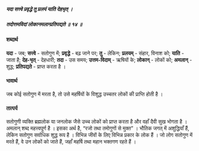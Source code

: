 ##### यदा सत्त्वे प्रवृद्धे तु प्रलयं याति देहभृत् ।
##### तदोत्तमविदां लोकानमलान्प्रतिपद्यते ॥ १४ ॥

#### शब्दार्थ

**यदा** - जब; **सत्त्वे** - सतोगुण में; **प्रवृद्धे** - बढ़ जाने पर; **तु** - लेकिन; **प्रलयम्** - संहार, विनाश को; **याति** - जाता है; **देह-भृत्** - देहधारी; **तदा** - उस समय; **उत्तम-विदाम्** - ऋषियों के; **लोकान्** - लोकों को; **अमलान्** - शुद्ध; **प्रतिपद्यते** - प्राप्त करता है ।

#### भावार्थ

जब कोई सतोगुण में मरता है, तो उसे महर्षियों के विशुद्ध उच्चतर लोकों की प्राप्ति होती है ।

#### तात्पर्य

सतोगुणी व्यक्ति ब्रह्मलोक या जनलोक जैसे उच्च लोकों को प्राप्त करता है और वहाँ दैवी सुख भोगता है । अमलान् शब्द महत्त्वपूर्ण है । इसका अर्थ है, “रजो तथा तमोगुणों से मुक्त” । भौतिक जगत् में अशुद्धियाँ हैं, लेकिन सतोगुण सर्वाधिक शुद्ध रूप है । विभिन्न जीवों के लिए विभिन्न प्रकार के लोक हैं । जो लोग सतोगुण में मरते हैं, वे उन लोकों को जाते हैं, जहाँ महर्षि तथा महान भक्तगण रहते हैं ।